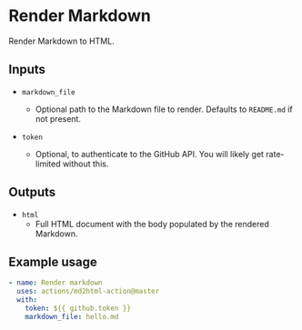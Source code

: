 # Render Markdown

Render Markdown to HTML.

## Inputs

* `markdown_file`
  * Optional path to the Markdown file to render. Defaults to `README.md` if not present.

* `token`
  * Optional, to authenticate to the GitHub API. You will likely get rate-limited without this.

## Outputs

* `html`
  * Full HTML document with the body populated by the rendered Markdown.

## Example usage

```yaml
- name: Render markdown
  uses: actions/md2html-action@master
  with:
    token: ${{ github.token }}
    markdown_file: hello.md
```
